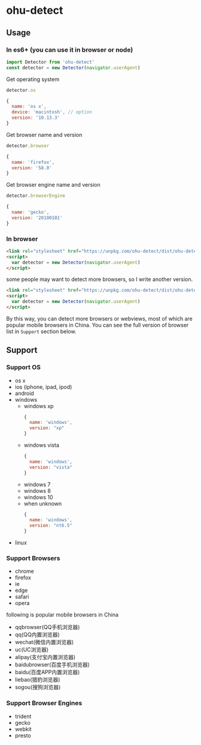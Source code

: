 # ohu-detect

## Usage

### In es6+ (you can use it in browser or node)

``` javascript
import Detector from 'ohu-detect'
const detector = new Detector(navigator.userAgent)

```

Get operating system
``` javascript
detector.os

{
  name: 'os x',
  device: 'macintosh', // option
  version: '10.13.3'
}
```

Get browser name and version
``` javascript
detector.browser

{
  name: 'firefox',
  version: '58.0'
}
```

Get browser engine name and version
```javascript
detector.browserEngine

{
  name: 'gecko',
  version: '20100101'
}
```

### In browser

``` html
<link rel="stylesheet" href="https://unpkg.com/ohu-detect/dist/ohu-detect.min.js">
<script>
  var detector = new Detector(navigator.userAgent)
</script>
```

some people may want to detect more browsers, so I write another version.

``` html
<link rel="stylesheet" href="https://unpkg.com/ohu-detect/dist/ohu-detect.full.min.js">
<script>
  var detector = new Detector(navigator.userAgent)
</script>
```

By this way, you can detect more browsers or webviews, most of which are popular mobile browsers in China. You can see the full version of browser list in `Support` section below.

## Support

### Support OS

+ os x
+ ios (iphone, ipad, ipod)
+ android
+ windows
    + windows xp
      ``` javascript
      {
        name: 'windows',
        version: "xp"
      }
      ```
    + windows vista
      ``` javascript
      {
        name: 'windows',
        version: "vista"
      }
      ```
    + windows 7
    + windows 8
    + windows 10
    + when unknown
      ``` javascript
      {
        name: 'windows',
        version: "nt6.5"
      }
      ```
+ linux

### Support Browsers

+ chrome
+ firefox
+ ie
+ edge
+ safari
+ opera

following is popular mobile browsers in China

+ qqbrowser(QQ手机浏览器)
+ qq(QQ内置浏览器)
+ wechat(微信内置浏览器)
+ uc(UC浏览器)
+ alipay(支付宝内置浏览器)
+ baidubrowser(百度手机浏览器)
+ baidu(百度APP内置浏览器)
+ liebao(猎豹浏览器)
+ sogou(搜狗浏览器)

### Support Browser Engines

+ trident
+ gecko
+ webkit
+ presto
